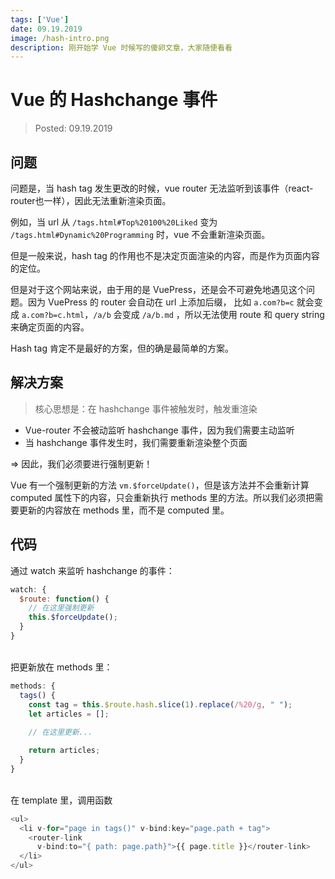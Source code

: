 ```yaml
---
tags: ['Vue']
date: 09.19.2019
image: /hash-intro.png
description: 刚开始学 Vue 时候写的傻卵文章，大家随便看看
---
```


# Vue 的 Hashchange 事件

> Posted: 09.19.2019

<Tag />

## 问题

问题是，当 hash tag 发生更改的时候，vue router 无法监听到该事件（react-router也一样），因此无法重新渲染页面。

例如，当 url 从 `/tags.html#Top%20100%20Liked` 变为 `/tags.html#Dynamic%20Programming` 时，vue 不会重新渲染页面。

<span v-red>但是一般来说，hash tag 的作用也不是决定页面渲染的内容，而是作为页面内容的定位。</span>

但是对于这个网站来说，由于用的是 VuePress，还是会不可避免地遇见这个问题。因为 VuePress 的 router 会自动在 url 上添加后缀，
比如 `a.com?b=c` 就会变成 `a.com?b=c.html`，`/a/b` 会变成 `/a/b.md` ，所以无法使用 route 和 query string 来确定页面的内容。

Hash tag 肯定不是最好的方案，但的确是最简单的方案。

## 解决方案

> 核心思想是：在 hashchange 事件被触发时，触发重渲染

- Vue-router 不会被动监听 hashchange 事件，因为我们需要主动监听
- 当 hashchange 事件发生时，我们需要重新渲染整个页面

<span v-red>=> 因此，我们必须要进行强制更新！</span>

Vue 有一个强制更新的方法 `vm.$forceUpdate()`，但是该方法并不会重新计算 computed 属性下的内容，只会重新执行 methods 里的方法。所以我们必须把需要更新的内容放在 methods 里，而不是 computed 里。

## 代码

通过 watch 来监听 hashchange 的事件：

```javascript
watch: {
  $route: function() {
    // 在这里强制更新
    this.$forceUpdate();
  }
}
```

<br />
把更新放在 methods 里：

```javascript
methods: {
  tags() {
    const tag = this.$route.hash.slice(1).replace(/%20/g, " ");
    let articles = [];
    
    // 在这里更新...

    return articles;
  }
}
```

<br />
在 template 里，调用函数

```javascript
<ul>
  <li v-for="page in tags()" v-bind:key="page.path + tag">
    <router-link
      v-bind:to="{ path: page.path}">{{ page.title }}</router-link>
  </li>
</ul>
```


<Disqus />

